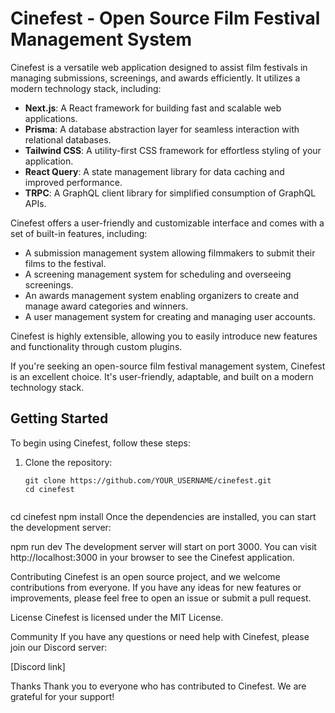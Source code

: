 
# Cinefest - Open Source Film Festival Management System

Cinefest is a versatile web application designed to assist film festivals in managing submissions, screenings, and awards efficiently. It utilizes a modern technology stack, including:

- **Next.js**: A React framework for building fast and scalable web applications.
- **Prisma**: A database abstraction layer for seamless interaction with relational databases.
- **Tailwind CSS**: A utility-first CSS framework for effortless styling of your application.
- **React Query**: A state management library for data caching and improved performance.
- **TRPC**: A GraphQL client library for simplified consumption of GraphQL APIs.

Cinefest offers a user-friendly and customizable interface and comes with a set of built-in features, including:

- A submission management system allowing filmmakers to submit their films to the festival.
- A screening management system for scheduling and overseeing screenings.
- An awards management system enabling organizers to create and manage award categories and winners.
- A user management system for creating and managing user accounts.

Cinefest is highly extensible, allowing you to easily introduce new features and functionality through custom plugins.

If you're seeking an open-source film festival management system, Cinefest is an excellent choice. It's user-friendly, adaptable, and built on a modern technology stack.

## Getting Started

To begin using Cinefest, follow these steps:

1. Clone the repository:
   ```shell
   git clone https://github.com/YOUR_USERNAME/cinefest.git
   cd cinefest


cd cinefest
npm install
Once the dependencies are installed, you can start the development server:

npm run dev
The development server will start on port 3000. You can visit http://localhost:3000 in your browser to see the Cinefest application.

Contributing
Cinefest is an open source project, and we welcome contributions from everyone. If you have any ideas for new features or improvements, please feel free to open an issue or submit a pull request.

License
Cinefest is licensed under the MIT License.

Community
If you have any questions or need help with Cinefest, please join our Discord server:

[Discord link]

Thanks
Thank you to everyone who has contributed to Cinefest. We are grateful for your support!